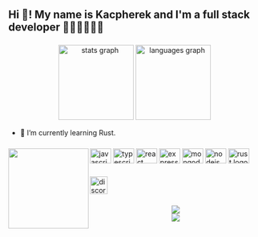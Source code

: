 <h2 align="left">Hi 👋! My name is Kacpherek and I'm a full stack developer 🏳️‍🌈🏳️‍⚧️😵‍💫</h2>

###

<div align="center">
  <img src="https://github-readme-stats.vercel.app/api?hide_title=false&hide_rank=false&show_icons=true&include_all_commits=true&count_private=true&disable_animations=false&theme=dracula&locale=en&hide_border=false&username=kacpherek" height="150" alt="stats graph"  />
  <img src="https://github-readme-stats.vercel.app/api/top-langs?locale=en&hide_title=false&layout=compact&card_width=320&langs_count=5&theme=dracula&hide_border=false&username=kacpherek" height="150" alt="languages graph"  />
</div>


- 🌱 I’m currently learning Rust.  
    


###

<img align="left" height="160" src="https://i.imgflip.com/65efzo.gif"  />

###

<div align="left">
  <img src="https://cdn.jsdelivr.net/gh/devicons/devicon/icons/javascript/javascript-original.svg" height="30" width="42" alt="javascript logo"  />
  <img src="https://cdn.jsdelivr.net/gh/devicons/devicon/icons/typescript/typescript-plain.svg" height="30" width="42" alt="typescript logo"  />
  <img src="https://cdn.jsdelivr.net/gh/devicons/devicon/icons/react/react-original.svg" height="30" width="42" alt="react logo"  />
  <img src="https://cdn.jsdelivr.net/gh/devicons/devicon/icons/express/express-original.svg" height="30" width="42" alt="express logo"  />
  <img src="https://cdn.jsdelivr.net/gh/devicons/devicon/icons/mongodb/mongodb-original.svg" height="30" width="42" alt="mongodb logo"  />
  <img src="https://cdn.jsdelivr.net/gh/devicons/devicon/icons/nodejs/nodejs-original.svg" height="30" width="42" alt="nodejs logo"  />
  <img src="https://cdn.jsdelivr.net/gh/devicons/devicon/icons/rust/rust-plain.svg" height="30" width="42" alt="rust logo"  />
</div>

###

<div align="left">
  <img src="https://img.shields.io/static/v1?message=Discord&logo=discord&label=kacpherek9918&color=gray&logoColor=white&labelColor=7289DA&style=for-the-badge" height="35" alt="discord logo"  />
</div>

###



<div align="center"><img src="https://spotify-github-profile.vercel.app/api/view?uid=hqcj2zuf93iyvru87jtnlgfhg&cover_image=true&theme=default&show_offline=false&background_color=000000&bar_color=a600ff&bar_color_cover=true" /></div>  
<div align="center">
  <img src="https://profile-counter.glitch.me/kacpherek/count.svg?"  />
</div>

###
